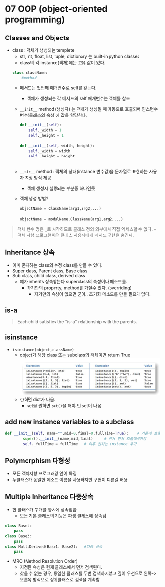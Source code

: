 # 07 OOP (object-oriented programming)

## Classes and Objects
- class : 객체가 생성되는 templete
    - str, int, float, list, tuple, dictionary 는 built-in python classes
    - class의 각 instance(객체)에는 고유 값이 있다.
    ```py
    class className:
        #method
    ```
    - 메서드는 첫번째 매개변수로 self를 갖는다.
        - 객체가 생성되는 각 메서드의 self 매개변수는 객체를 참조
    - `__init__` method (생성자) 는 객체가 생성될 때 자동으로 호출되어 인스턴수 변수(클래스의 속성)에 값을 할당한다.
        ```py
        def __init__(self):
            self._width = 1
            self._height = 1

        def __init__(self, width, height):
            self._width = width
            self._height = height
            
        ```

    - `__str__` method : 객체의 상태(instance 변수값)을 문자열로 표현하는 사용자 지정 방식 제공 
        - 객체 생성시 실행되는 부분중 하나인듯

    - 객체 생성 방법?
        ```py
        objectName = ClassName(arg1,arg2,...)
        
        objectName = modulName.ClassName(arg1,arg2,...)
        ```


> 객체 변수 명은 `_`로 시작하므로 클래스 정의 외부에서 직접 엑세스할 수 없다. 
    - 객체 지향 프로그램이은 클래스 사용자에게 메서드 구현을 숨긴다.

## Inheritance 상속
- 이미 존재하는 class의 수정 class를 만들 수 있다.
- Super class, Parent class, Base class
- Sub class, child class, derived class
    - 얘가 inherits 상속받는다 superclass의 속성이나 메소드를.
        - 자기만의 property, method를 가질수 있다.  (overriding)
            - 자기만의 속성이 없으면 굳이.. 초기화 메소드를 만들 필요가 없다.


## is-a
> Each child satisfies the "is-a" relationship with the parents.

## isinstance
- `isinstance(object,className)`
    - object가 해당 class 또는 subclass의 객체이면 return True
    ![alt text](image.png)
    - `{}`하면 dict가 나옴. 
        - set을 원하면 `set()`을 해야 빈 set이 나옴

## add new instance variables to a subclass
```py
def __init__(self, name="",mid=0,final=0,fullTime=True):    # 기존에 호출하는거 싹다 불러주고, 원하는 매개변수까지 추가
        super().__init__(name,mid,final)     # 이거 먼저 호출해줘야함
        self._fullTime = fullTime   # 이후 원하는 instance 추가
```

## Polymorphism 다형성
- 모든 객체지향 프로그래밍 언어 특징
- 두클래스가 동일한 메소드 이름을 사용하지만 구현이 다른걸 허용

## Multiple Inheritance 다중상속
- 한 클래스가 두개를 동시에 상속받음
    - 모든 기본 클래스의 기능은 파생 클래스에 상속됨
```py
class Base1:
    pass
class Base2:
    pass
class MultiDerived(Base1, Base2):   #다중 상속
    pass
```

- MRO (Method Resolution Order)
    - 지정된 속성은 현재 클래스에서 먼저 검색된다.
    - 찾을 수 없는 경우, 동일한 클래스를 두번 검색하지않고 깊이 우선으로 왼쪽->오른쪽 방식으로 상위클래스로 검색을 계속함
